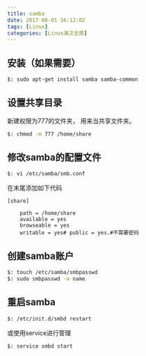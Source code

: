```yaml
---
title: samba
date: 2017-08-01 16:12:02
tags: [Linux]
categories: [Linux满汉全席]
---
```


## 安装（如果需要）

```bash
$: sudo apt-get install samba samba-common
```

##  设置共享目录

新建权限为777的文件夹， 用来当共享文件夹。

```bash
$: chmod -m 777 /home/share
```

## 修改samba的配置文件

```bash
$: vi /etc/samba/smb.conf
```

在末尾添加如下代码

```yuml
[share]

    path = /home/share
    available = yes
    browseable = yes
    writable = yes# public = yes.#不需要密码

```

## 创建samba账户

```bash
$: touch /etc/samba/smbpasswd
$: sudo smbpasswd -a name
```

## 重启samba

```bash
$: /etc/init.d/smbd restart
```

或使用service进行管理

```bash
$: service smbd start
```
